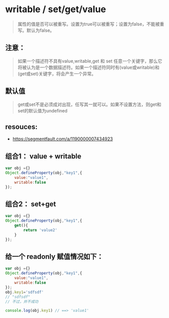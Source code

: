 # writable / set/get/value
> 属性的值是否可以被重写。设置为true可以被重写；设置为false，不能被重写。默认为false。

## 注意：
> 如果一个描述符不具有value,writable,get 和 set 任意一个关键字，那么它将被认为是一个数据描述符。如果一个描述符同时有(value或writable)和(get或set)关键字，将会产生一个异常。 

## 默认值
> get或set不是必须成对出现，任写其一就可以。如果不设置方法，则get和set的默认值为undefined

## resouces:
+ https://segmentfault.com/a/1190000007434923

## 组合1： value + writable
```js
var obj ={}
Object.defineProperty(obj,"key1",{
    value:"value1",
    writable:false
});
```

## 组合2： set+get
```js
var obj ={}
Object.defineProperty(obj,"key1",{
    get(){
        return 'value2'
    }
});
```


## 给一个  readonly 赋值情况如下：
```js
var obj ={}
Object.defineProperty(obj,"key1",{
    value:"value1",
    writable:false
});
obj.key1='sdfsdf'
// "sdfsdf"
// 不过，并不成功

console.log(obj.key1) // ==> 'value1'
```
